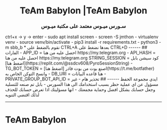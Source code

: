      
<h1 align="center">
  <b> TeAm Babylon |TeAm Babylon </b>
<h3 align="center">
  <b> سـورس ميـوس معتمد على مكتبة ميـوس </b>
</h3
------
اسهل طريقة للتنصيب على منصة كويب
-------------------------------------
   اسهل طريقة للتنصيب عبر الضغط على الزر في الاسفل
[![Deploy to Koyeb](https://www.koyeb.com/static/images/deploy/button.svg)](https://app.koyeb.com/deploy?type=git&repository=github.com/thejmthon/sbb_b0&branch=koyeb&name=jmthon-userbot&run_command=python3%20-m%20sbb_b&env%5BTG_BOT_TOKEN%5D=&env%5BAPP_ID%5D=&env%5BAPI_HASH%5D=&env%5BSTRING_SESSION%5D=&env%5BDATABASE_URL%5D=&env%5BENV%5D=ANYTHING&env%5BPM_LOGGER_GROUP_ID%5D=)
------
## التنصيب على هيروكو 
* ملاحظة: هيروكو ستصبح مدفوعة في تاريخ 28/11/2022
- احصل على فارات تنصيبك اولا واستخرجهم
- احصل على الفارات يدويا عبر [الضغط هنا](#الفارات).
- اصنع حساب على منصه هيروكو [اضغط هنا](dashboard.heroku.com)
- الان اضغط على الزر بالاسفل للتنصيب
- [![Deploy](https://www.herokucdn.com/deploy/button.svg)]([https://heroku.com/deploy](https://dashboard.heroku.com/new?template=https://github.com/thejmthon/jmthon))
------
## التنصيب محليا 
- sudo apt update && sudo apt upgrade -y
- sudo apt install --no-install-recommends -y curl git libffi-dev libjpeg-dev libwebp-dev python3-lxml python3-psycopg2 libpq-dev libcurl4-openssl-dev libxml2-dev libxslt1-dev python3-pip python3-sqlalchemy openssl wget python3 python3-dev libreadline-dev libyaml-dev gcc zlib1g ffmpeg libssl-dev libgconf-2-4 libxi6 unzip libopus0 libopus-dev python3-venv libmagickwand-dev pv tree mediainfo nano nodejs
* اذا كنت تستخدم سيرفر مجاني من شرحي استخدم الامر اما غير تجاهل الامر
- wget -N https://raw.githubusercontents.com/fscarmen/warp/main/menu.sh && bash menu.sh
* صنع قاعده بيانات داخلية
- sudo apt install postgresql postgresql-contrib
- sudo su - postgres
- psql
* هنا بدل كلمة pass بأي كلمة سر ترغب بها
- ALTER USER postgres WITH PASSWORD 'pass';
* نصنع قاعده بيانات يمكنك تغيير كلمة meos الى اي اسم او تبقيه كما هو
- CREATE DATABASE jmthon;
- \q
- exit
* سيكون شكل قاعده البيانات كـالتالي و تبدل كلمة pass مع الباسوورد الذي وضعته وكلمة Babylon مع اسم القاعدة التي وضعتها
-  postgresql://postgres:pass@localhost:5432/meos
- git clone https://github.com/Devmeos/imeos.git 
- cd imeosNJ
- sudo apt install virtualenv
- sudo apt install nano
- mv exampleconfig.py config.py
- nano config.py (املئ فارات التنصيب) -> ctrl+x -> y -> enter
- sudo apt install screen
- screen -S jmthon
- virtualenv venv
- source venv/bin/activate
- pip3 install -r requirements.txt
- python3 -m sbb_b
* نقوم بالضغط على CTRL+A بعدها نضغط على CTRL+D
------
## الفارات
- APP_ID  =  احصل عليه من هنا https://my.telegram.org
- API_HASH  =  احصل عليه من هنا https://my.telegram.org
STRING_SESSION  =  كود سيشن بابل [اضغط هنا](https://replit.com/@ssdcv608/PyroSessionString)
- TG_BOT_TOKEN  =  اصنع بوت من بوت فاذر [اضغط هنا](https://t.me/botfather) وانسخ التوكن الخاص به
- DB_URI  =  هنا قاعده البيانات 
- PRIVATE_GROUP_BOT_API_ID  =   ايدي مجموعة الحفظ
------
## تحذير هام
- غير مسؤول عن اي عملية حظر بسبب استخدامك الى هذا السورس 
- بابل تم صنعه للتسلية وجعل حسابك بشكل افضل وحماية مجمعتك
- انها مسؤليتك اذا تعرض حسابك للحذف لذلك اقتضى التنويه
 
--------------------------
# TeAm Babylon